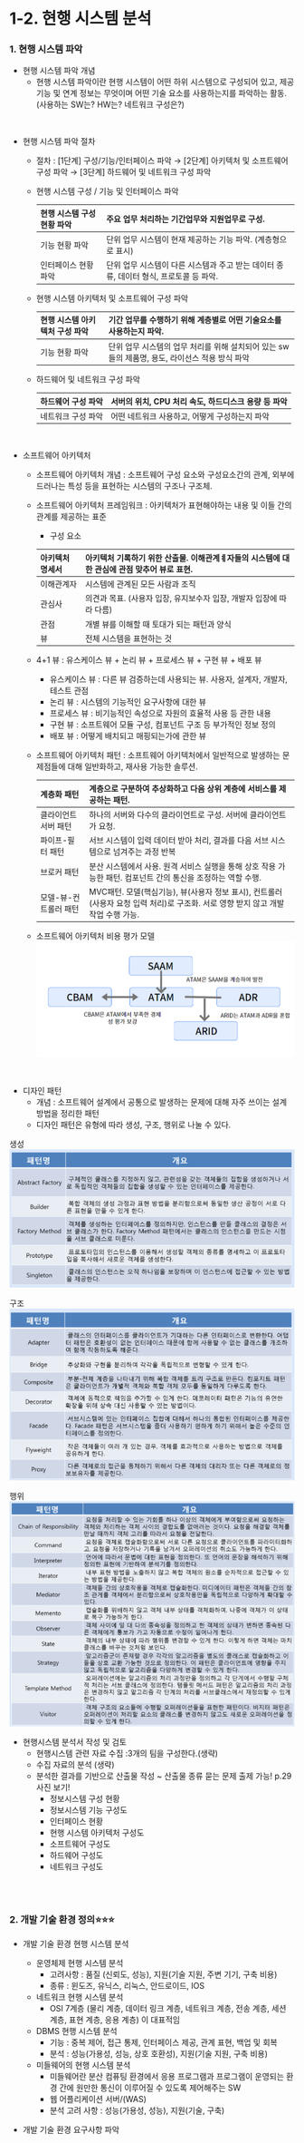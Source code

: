 # 1-2. 현행 시스템 분석

### 1. 현행 시스템 파악

- 현행 시스템 파악 개념
    - 현행 시스템 파악이란 현행 시스템이 어떤 하위 시스템으로 구성되어 있고, 제공 기능 및 연계 정보는 무엇이며 어떤 기술 요소를 사용하는지를 파악하는 활동. (사용하는 SW는? HW는? 네트워크 구성은?)

<BR>

- 현행 시스템 파악 절차
    - 절차 : [1단계] 구성/기능/인터페이스 파악 → [2단계] 아키텍처 및 소프트웨어 구성 파악 → [3단계] 하드웨어 및 네트워크 구성 파악
    - 현행 시스템 구성 / 기능 및 인터페이스 파악
        
        
        | 현행 시스템 구성 현황 파악 | 주요 업무 처리하는 기간업무와 지원업무로 구성. |
        | --- | --- |
        | 기능 현황 파악 | 단위 업무 시스템이 현재 제공하는 기능 파악. (계층형으로 표시) |
        | 인터페이스 현황 파악 | 단위 업무 시스템이 다른 시스템과 주고 받는 데이터 종류, 데이터 형식, 프로토콜 등 파악. |
    - 현행 시스템 아키텍처 및 소프트웨어 구성 파악
        
        
        | 현행 시스템 아키텍처 구성 파악 | 기간 업무를 수행하기 위해 계층별로 어떤 기술요소를 사용하는지 파악. |
        | --- | --- |
        | 기능 현황 파악 | 단위 업무 시스템의 업무 처리를 위해 설치되어 있는 sw들의 제품명, 용도, 라이선스 적용 방식 파악 |
    - 하드웨어 및 네트워크 구성 파악
        
        
        | 하드웨어 구성 파악 | 서버의 위치, CPU 처리 속도, 하드디스크 용량 등 파악 |
        | --- | --- |
        | 네트워크 구성 파악 | 어떤 네트워크 사용하고, 어떻게 구성하는지 파악 |
    
<BR>

- 소프트웨어 아키텍처
    - 소프트웨어 아키텍처 개념 : 소프트웨어 구성 요소와 구성요소간의 관계, 외부에 드러나는 특성 등을 표현하는 시스템의 구조나 구조체.
    - 소프트웨어 아키텍처 프레임워크 : 아키텍처가 표현해야하는 내용 및 이들 간의 관계를 제공하는 표준
        - 구성 요소
        
        | 아키텍처 명세서 | 아키텍처 기록하기 위한 산출물. 이해관계ㅖ자들의 시스템에 대한 관심에 관점 맞추어 뷰로 표현. |
        | --- | --- |
        | 이해관계자 | 시스템에 관계된 모든 사람과 조직 |
        | 관심사 | 의견과 목표. (사용자 입장, 유지보수자 입장, 개발자 입장에 따라 다름) |
        | 관점 | 개별 뷰를 이해할 때 토대가 되는 패턴과 양식 |
        | 뷰 | 전체 시스템을 표현하는 것 |
    - 4+1 뷰 : 유스케이스 뷰 + 논리 뷰 + 프로세스 뷰 + 구현 뷰 + 배포 뷰
        - 유스케이스 뷰 : 다른 뷰 검증하는데 사용되는 뷰. 사용자, 설계자, 개발자, 테스트 관점
        - 논리 뷰 : 시스템의 기능적인 요구사항에 대한 뷰
        - 프로세스 뷰 : 비기능적인 속성으로 자원의 효율적 사용 등 관한 내용
        - 구현 뷰 : 소프트웨어 모듈 구성, 컴포넌트 구조 등 부가적인 정보 정의
        - 배포 뷰 : 어떻게 배치되고 매핑되는가에 관한 뷰
    - 소프트웨어 아키텍처 패턴 : 소프트웨어 아키텍처에서 일반적으로 발생하는 문제점들에 대해 일반화하고, 재사용 가능한 솔루션.
        
        
        | 계층화 패턴 | 계층으로 구분하여 추상화하고 다음 상위 계층에 서비스를 제공하는 패턴. |
        | --- | --- |
        | 클라이언트 서버 패턴 | 하나의 서버와 다수의 클라이언트로 구성. 서버에 클라이언트가 요청.  |
        | 파이프-필터 패턴 | 서브 시스템이 입력 데이터 받아 처리, 결과를 다음 서브 시스템으로 넘겨주는 과정 반복 |
        | 브로커 패턴 | 분산 시스템에서 사용. 원격 서비스 실행을 통해 상호 작용 가능한 패턴. 컴포넌트 간의 통신을 조정하는 역할 수행. |
        | 모델-뷰-컨트롤러 패턴 | MVC패턴. 모델(핵심기능), 뷰(사용자 정보 표시), 컨트롤러(사용자 요청 입력 처리)로 구조화. 서로 영향 받지 않고 개발 작업 수행 가능. |
    - 소프트웨어 아키텍처 비용 평가 모델
![img](./img/%EB%B9%84%EC%9A%A9%ED%8F%89%EA%B0%80%EB%AA%A8%EB%8D%B8%EC%A2%85%EB%A5%98.png)

<BR>

- 디자인 패턴
    - 개념 : 소프트웨어 설계에서 공통으로 발생하는 문제에 대해 자주 쓰이는 설계 방법을 정리한 패턴
    - 디자인 패턴은 유형에 따라 생성, 구조, 행위로 나눌 수 있다.

생성  
![img](./img/%EC%83%9D%EC%84%B1.png)

구조
![img](./img/%EA%B5%AC%EC%A1%B0.png)

행위
![img](./img/%ED%96%89%EC%9C%84.png)

- 현행시스템 분석서 작성 및 검토
    - 현행시스템 관련 자료 수집 :3개의 팀을 구성한다.(생략)
    - 수집 자료의 분석 (생략)
    - 분석한 결과를 기반으로 산출물 작성 ~ 산출물 종류 묻는 문제 출제 가능! p.29 사진 보기!
        - 정보시스템 구성 현황
        - 정보시스템 기능 구성도
        - 인터페이스 현황
        - 현행 시스템 아키텍처 구성도
        - 소프트웨어 구성도
        - 하드웨어 구성도
        - 네트워크 구성도

<BR><BR>

### 2. 개발 기술 환경 정의⭐⭐⭐

- 개발 기술 환경 현행 시스템 분석
    - 운영체제 현행 시스템 분석
        - 고려사항 : 품질 (신뢰도, 성능), 지원(기술 지원, 주변 기기, 구축 비용)
        - 종류 : 윈도즈, 유닉스, 리눅스, 안드로이드, IOS
    - 네트워크 현행 시스템 분석
        - OSI 7계층 (물리 계층, 데이터 링크 계층, 네트워크 계층, 전송 계층, 세션 계층, 표현 계층, 응용 계층) 이 대표적임
    - DBMS 현행 시스템 분석
        - 기능  : 중복 제어, 접근 통제, 인터페이스 제공, 관계 표현, 백업 및 회복
        - 분석 : 성능(가용성, 성능, 상호 호환성), 지원(기술 지원, 구축 비용)
    - 미들웨어의 현행 시스템 분석
        - 미들웨어란 분산 컴퓨팅 환경에서 응용 프로그램과 프로그램이 운영되는 환경 간에 원만한 통신이 이루어질 수 있도록 제어해주는 SW
        - 웹 어플리케이션 서버/(WAS)
        - 분석 고려 사항 : 성능(가용성, 성능), 지원(기술, 구축)
        
- 개발 기술 환경 요구사항 파악